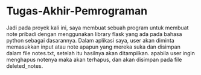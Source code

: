 # Tugas-Akhir-Pemrograman
Jadi pada proyek kali ini, saya membuat sebuah program untuk membuat note pribadi dengan menggunakan library flask yang ada pada bahasa python sebagai dasarannya.
Dalam aplikasi saya, user akan diminta memasukkan input atau note apapun yang mereka suka dan disimpan dalam file notes.txt, setelah itu hasilnya akan ditampilkan. apabila user ingin menghapus notenya maka akan terhapus, dan akan disimpan pada file deleted_notes.
